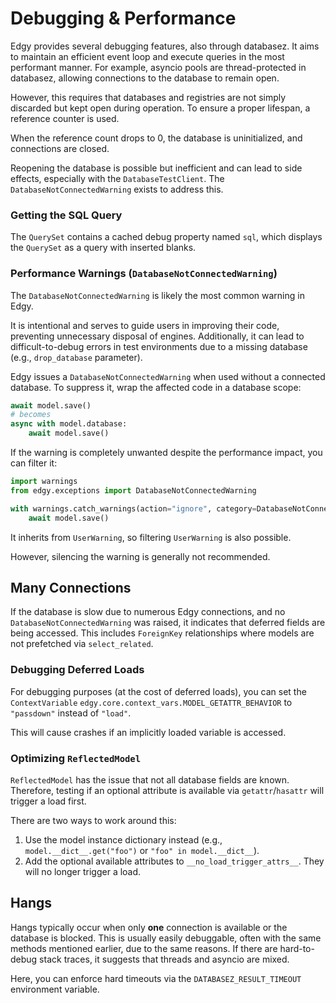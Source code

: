 # Debugging & Performance

Edgy provides several debugging features, also through databasez. It aims to maintain an efficient event loop and execute queries in the most performant manner. For example, asyncio pools are thread-protected in databasez, allowing connections to the database to remain open.

However, this requires that databases and registries are not simply discarded but kept open during operation. To ensure a proper lifespan, a reference counter is used.

When the reference count drops to 0, the database is uninitialized, and connections are closed.

Reopening the database is possible but inefficient and can lead to side effects, especially with the `DatabaseTestClient`. The `DatabaseNotConnectedWarning` exists to address this.

### Getting the SQL Query

The `QuerySet` contains a cached debug property named `sql`, which displays the `QuerySet` as a query with inserted blanks.

### Performance Warnings (`DatabaseNotConnectedWarning`)

The `DatabaseNotConnectedWarning` is likely the most common warning in Edgy.

It is intentional and serves to guide users in improving their code, preventing unnecessary disposal of engines. Additionally, it can lead to difficult-to-debug errors in test environments due to a missing database (e.g., `drop_database` parameter).

Edgy issues a `DatabaseNotConnectedWarning` when used without a connected database. To suppress it, wrap the affected code in a database scope:

```python
await model.save()
# becomes
async with model.database:
    await model.save()
```

If the warning is completely unwanted despite the performance impact, you can filter it:

```python
import warnings
from edgy.exceptions import DatabaseNotConnectedWarning

with warnings.catch_warnings(action="ignore", category=DatabaseNotConnectedWarning):
    await model.save()
```

It inherits from `UserWarning`, so filtering `UserWarning` is also possible.

However, silencing the warning is generally not recommended.

## Many Connections

If the database is slow due to numerous Edgy connections, and no `DatabaseNotConnectedWarning` was raised, it indicates that deferred fields are being accessed. This includes `ForeignKey` relationships where models are not prefetched via `select_related`.

### Debugging Deferred Loads

For debugging purposes (at the cost of deferred loads), you can set the `ContextVariable` `edgy.core.context_vars.MODEL_GETATTR_BEHAVIOR` to `"passdown"` instead of `"load"`.

This will cause crashes if an implicitly loaded variable is accessed.

### Optimizing `ReflectedModel`

`ReflectedModel` has the issue that not all database fields are known. Therefore, testing if an optional attribute is available via `getattr`/`hasattr` will trigger a load first.

There are two ways to work around this:

1.  Use the model instance dictionary instead (e.g., `model.__dict__.get("foo")` or `"foo" in model.__dict__`).
2.  Add the optional available attributes to `__no_load_trigger_attrs__`. They will no longer trigger a load.

## Hangs

Hangs typically occur when only **one** connection is available or the database is blocked. This is usually easily debuggable, often with the same methods mentioned earlier, due to the same reasons. If there are hard-to-debug stack traces, it suggests that threads and asyncio are mixed.

Here, you can enforce hard timeouts via the `DATABASEZ_RESULT_TIMEOUT` environment variable.
